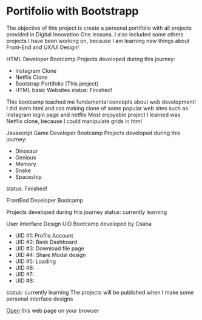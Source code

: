 # Portifolio with Bootstrapp

The objective of this project is create a personal portifolio with all projects provided in Digital Innovation One lessons.
I also included some others projects I have been working on, because I am learning new things about Front-End and UX/UI Design!

HTML Developer Bootcamp
Projects developed during this journey:

- Instagram Clone
- Netflix Clone
- Bootstrap Portifolio (This project)
- HTML basic Websites
  status: Finished!

This bootcamp teached me fundamental concepts about web development!
I did learn html and css making clone of some popular web sites such as instagram login page and netflix
Most enjoyable project I learned was Netflix clone, because I could manipulate grids in html

Javascript Game Developer Bootcamp
Projects developed during this journey:

- Dinosaur
- Genious
- Memory
- Snake
- Spaceship

status: Finished!

FrontEnd Developer Bootcamp

Projects developed during this journey
status: currently learning

User Interface Design
UID Bootcamp developed by Csaba

- UID #1: Profile Account
- UID #2: Bank Dashboard
- UID #3: Download file page
- UID #4: Share Modal design
- UID #5: Loading
- UID #6:
- UID #7:
- UID #8:

status: currently learning
The projects will be published when I make some personal interface designs

[Open](https://rvsriller.github.io/rierBootstrap) this web page on your browser

